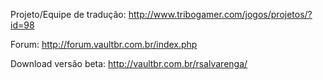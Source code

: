 Projeto/Equipe de tradução:
http://www.tribogamer.com/jogos/projetos/?id=98

Forum:
http://forum.vaultbr.com.br/index.php

Download versão beta:
http://vaultbr.com.br/rsalvarenga/